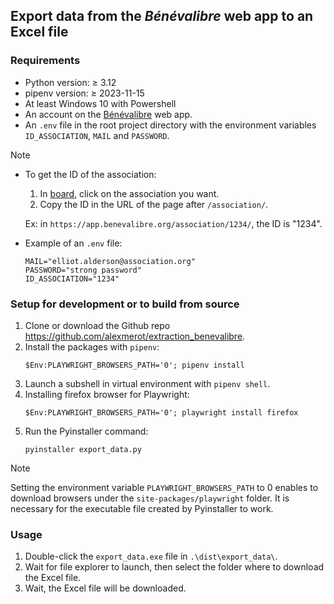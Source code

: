 ## Export data from the *Bénévalibre* web app to an Excel file

### Requirements

- Python version: ≥ 3.12
- pipenv version: ≥ 2023-11-15
- At least Windows 10 with Powershell
- An account on the [Bénévalibre](https://app.benevalibre.org) web app.
- An `.env` file in the root project directory with the environment variables `ID_ASSOCIATION`, `MAIL` and `PASSWORD`.

> [!note]
> - To get the ID of the association:
>   1) In [board](https://app.benevalibre.org/board/), click on the association you want.
>   2) Copy the ID in the URL of the page after `/association/`.
>
>   Ex: in `https://app.benevalibre.org/association/1234/`, the ID is "1234".
> - Example of an `.env` file:
>   ```
>   MAIL="elliot.alderson@association.org"
>   PASSWORD="strong password"
>   ID_ASSOCIATION="1234"
>   ```

### Setup for development or to build from source

1) Clone or download the Github repo <https://github.com/alexmerot/extraction_benevalibre>.
2) Install the packages with `pipenv`:
    ```
    $Env:PLAYWRIGHT_BROWSERS_PATH='0'; pipenv install
    ```
3) Launch a subshell in virtual environment with `pipenv shell`.
4) Installing firefox browser for Playwright:
    ```
    $Env:PLAYWRIGHT_BROWSERS_PATH='0'; playwright install firefox
    ```
5) Run the Pyinstaller command:
    ```
    pyinstaller export_data.py
    ```

> [!note]
> Setting the environment variable `PLAYWRIGHT_BROWSERS_PATH` to 0 enables to
> download browsers under the `site-packages/playwright` folder. It is necessary
> for the executable file created by Pyinstaller to work.

### Usage

1) Double-click the `export_data.exe` file in `.\dist\export_data\`.
2) Wait for file explorer to launch, then select the folder where to download the Excel file.
3) Wait, the Excel file will be downloaded.
